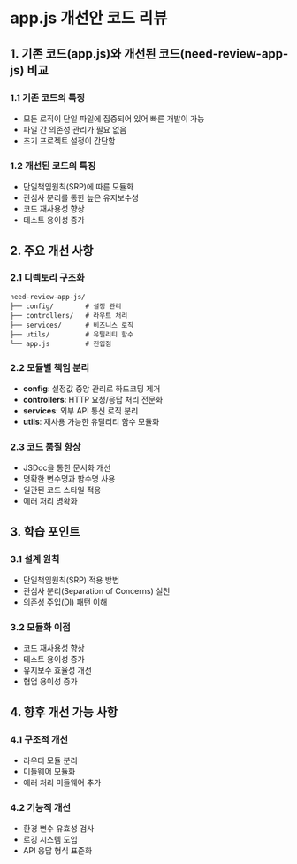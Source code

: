 # app.js 개선안 코드 리뷰

## 1. 기존 코드(app.js)와 개선된 코드(need-review-app-js) 비교

### 1.1 기존 코드의 특징
- 모든 로직이 단일 파일에 집중되어 있어 빠른 개발이 가능
- 파일 간 의존성 관리가 필요 없음
- 초기 프로젝트 설정이 간단함

### 1.2 개선된 코드의 특징
- 단일책임원칙(SRP)에 따른 모듈화
- 관심사 분리를 통한 높은 유지보수성
- 코드 재사용성 향상
- 테스트 용이성 증가

## 2. 주요 개선 사항

### 2.1 디렉토리 구조화
```
need-review-app-js/
├── config/        # 설정 관리
├── controllers/   # 라우트 처리
├── services/      # 비즈니스 로직
├── utils/         # 유틸리티 함수
└── app.js         # 진입점
```

### 2.2 모듈별 책임 분리
- **config**: 설정값 중앙 관리로 하드코딩 제거
- **controllers**: HTTP 요청/응답 처리 전문화
- **services**: 외부 API 통신 로직 분리
- **utils**: 재사용 가능한 유틸리티 함수 모듈화

### 2.3 코드 품질 향상
- JSDoc을 통한 문서화 개선
- 명확한 변수명과 함수명 사용
- 일관된 코드 스타일 적용
- 에러 처리 명확화

## 3. 학습 포인트

### 3.1 설계 원칙
- 단일책임원칙(SRP) 적용 방법
- 관심사 분리(Separation of Concerns) 실천
- 의존성 주입(DI) 패턴 이해

### 3.2 모듈화 이점
- 코드 재사용성 향상
- 테스트 용이성 증가
- 유지보수 효율성 개선
- 협업 용이성 증가

## 4. 향후 개선 가능 사항

### 4.1 구조적 개선
- 라우터 모듈 분리
- 미들웨어 모듈화
- 에러 처리 미들웨어 추가

### 4.2 기능적 개선
- 환경 변수 유효성 검사
- 로깅 시스템 도입
- API 응답 형식 표준화
